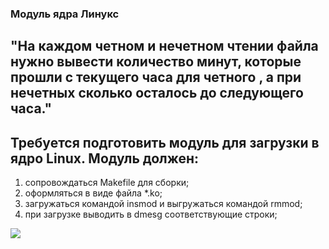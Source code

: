 ### Модуль ядра Линукс

## "На каждом четном и нечетном чтении файла нужно вывести количество минут, которые прошли с текущего часа для четного , а при нечетных сколько осталось до следующего часа."

## Требуется подготовить модуль для загрузки в ядро Linux. Модуль должен:

1. сопровождаться Makefile для сборки;
2. оформляться в виде файла *.ko;
3. загружаться командой insmod и выгружаться командой rmmod;
4. при загрузке выводить в dmesg соответствующие строки;

![]([https://github.com/artemskorypin/OS/blob/main/4lab/photo/%D0%A1%D0%BD%D0%B8%D0%BC%D0%BE%D0%BA%20%D1%8D%D0%BA%D1%80%D0%B0%D0%BD%D0%B0%20%D0%BE%D1%82%202024-08-17%2016-39-48.png])
